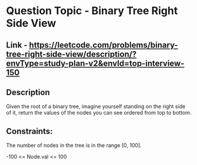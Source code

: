 # Question Topic - Binary Tree Right Side View

## Link - https://leetcode.com/problems/binary-tree-right-side-view/description/?envType=study-plan-v2&envId=top-interview-150

## Description

Given the root of a binary tree, imagine yourself standing on the right side of it, return the values of the nodes you can see ordered from top to bottom.

## Constraints:

The number of nodes in the tree is in the range [0, 100].

-100 <= Node.val <= 100
